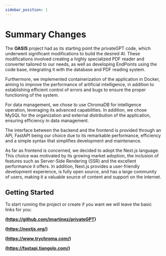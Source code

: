 ```yaml
---
sidebar_position: 1
---
```


# Summary Changes 

The **OASIS** project had as its starting point the privateGPT code, which underwent significant modifications to build the desired AI. These modifications involved creating a highly specialized PDF reader and converter tailored to our needs, as well as developing EndPoints using the code base, integrating it with the database and PDF reading system.

Furthermore, we implemented containerization of the application in Docker, aiming to improve the performance of artificial intelligence, in addition to establishing efficient control of errors and bugs to ensure the proper functioning of the system.

For data management, we chose to use ChromaDB for intelligence operation, leveraging its advanced capabilities. In addition, we chose MySQL for the organization and external distribution of the application, ensuring efficiency in data management.

The interface between the backend and the frontend is provided through an API, FastAPI being our choice due to its remarkable performance, efficiency and a simple syntax that simplifies development and maintenance.

As far as frontend is concerned, we decided to adopt the Next.js language. This choice was motivated by its growing market adoption, the inclusion of features such as Server-Side Rendering (SSR) and the excellent performance it offers. In addition, Next.js provides a user-friendly development experience, is fully open source, and has a large community of users, making it a valuable source of content and support on the internet.

## Getting Started

To start running the project or create if you want we will leave the basic links for you:

**(https://github.com/imartinez/privateGPT)**

**(https://nextjs.org/)**

**(https://www.trychroma.com/)**

**(https://fastapi.tiangolo.com/)**
